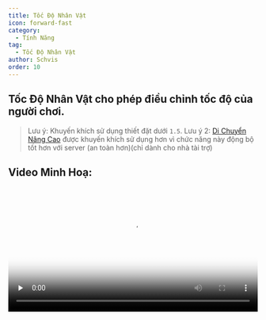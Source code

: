 ```yaml
---
title: Tốc Độ Nhân Vật
icon: forward-fast
category:
  - Tính Năng
tag:
  - Tốc Độ Nhân Vật
author: Schvis
order: 10
---
```


## Tốc Độ Nhân Vật cho phép điều chỉnh tốc độ của người chơi.

> Lưu ý: Khuyến khích sử dụng thiết đặt dưới `1.5`.
> Lưu ý 2: [Di Chuyển Nâng Cao](extra-movements.md) được khuyến khích sử dụng hơn vì chức năng này động bộ tốt hơn với server (an toàn hơn)(chỉ dành cho nhà tài trợ)

## Video Minh Hoạ:

<video controls preload="none" width="100%" poster="https://nextcloud.atruicardona.xyz/s/oKdGWF7zRi8qmLx/preview"><source src="https://nextcloud.atruicardona.xyz/s/oKdGWF7zRi8qmLx/download" type="video/mp4"></video>
